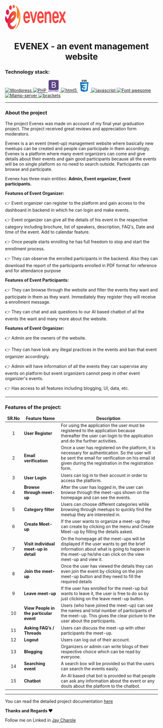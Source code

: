 
<a href="#" target="_blank"> <img loading="lazy" src="https://raw.githubusercontent.com/Jaycharole/Evenex---a-event-website/main/img/evenx-main-logo.png" alt="Wordpress" width="200" height="80" align="center"/> </a>

<h1 align="center">EVENEX - an event management website </h1>


<h3 align="left">Technology stack:</h3>
<a href="#" target="_blank"> <img loading="lazy" src="https://www.vectorlogo.zone/logos/wordpress/wordpress-icon.svg" alt="Wordpress" width="40" height="40"/> </a>
<a href="#" target="_blank"> <img loading="lazy" src="https://www.vectorlogo.zone/logos/php/php-icon.svg" alt="PHP" width="40" height="40"/> </a>
<a href="https://www.python.org" target="_blank"> <img loading="lazy" src="https://raw.githubusercontent.com/devicons/devicon/master/icons/bootstrap/bootstrap-plain-wordmark.svg" alt="bootstrap" width="40" height="40"/> </a>
<a href="https://www.python.org" target="_blank"> <img loading="lazy" src="https://www.vectorlogo.zone/logos/w3_html5/w3_html5-icon.svg" alt="html5" width="40" height="40"/> </a>
<a href="https://www.python.org" target="_blank"> <img loading="lazy" src="https://raw.githubusercontent.com/devicons/devicon/master/icons/css3/css3-original-wordmark.svg" alt="css3" width="40" height="40"/> </a>
<a href="https://www.python.org" target="_blank"> <img loading="lazy" src="https://www.vectorlogo.zone/logos/javascript/javascript-icon.svg" alt="javascript" width="40" height="40"/> </a>
<a href="#" target="_blank"> <img loading="lazy" src="https://www.vectorlogo.zone/logos/font-awesome/font-awesome-icon.svg" alt="Font awesome" width="40" height="40"/> </a>
<a href="#" target="_blank"> <img loading="lazy" src="https://www.mamp.info/images/apple-touch-icons/152x152.png" alt="Mamp-server" width="40" height="40"/> </a>
<a href="#" target="_blank"> <img loading="lazy" src="https://upload.wikimedia.org/wikipedia/commons/thumb/4/4c/Brackets_Icon.svg/1200px-Brackets_Icon.svg.png" alt="brackets" width="40" height="40"/> </a>



<hr>

### About the project

The project Evenex was made on account of my final year graduation project. The project received great reviews and appreciation form moderators. 

Evenex is a an event (meet-up) management website where basically new meetups can be created and people can participate in them accordingly.
Evenex is a platform where many event organizers can come and give details about their events and gain good participants because all the events will be on single platform so no need to search outside. Participants can browse and participate.

Evenex has three main entities: **Admin, Event organizer, Event participants.**

**Features of Event Organizer:**

👉 Event organizer can register to the platform and gain access to the dashboard in backend in which he can login and make events.

👉 Event organizer can give all the details of his event in the respective category including brochure, list of speakers, description, FAQ's, Date and time of the event. Add to calendar feature.

👉 Once people starts enrolling he has full freedom to stop and start the enrollment process. 

👉 They can observe the enrolled participants in the backend. Also they can download the report of the participants enrolled in PDF format for reference and for attendance purpose

**Features of Event Participants:**

👉 They can browse through the website and filter the events they want and participate in them as they want. Immediately they register they will receive a enrollment message.

👉 They can chat and ask questions to our AI based chatbot of all the events the want and many more about the website.

**Features of Event Organizer:**

👉 Admin are the owners of the website.

👉 They can have look any illegal practices in the events and ban that event organizer accordingly.

👉 Admin will have information of all the events they can supervise any events on platform but event organizers cannot peep in other event organizer's events.

👉 Has access to all features including blogging, UI, data, etc.


<hr>

<h3>Features of the project:</h3>

<table>
  <thead align="center">
    <tr border: none;>
      <td><b>SR.No</b></td>
      <td><b>Feature Name</b></td>
      <td><b>Description</b></td>
    </tr>
  </thead>
  <tbody>
  <tr>
      <td align="center">1</td>
      <td><b>User Register<b></td>
      <td>For using the application the user must be registered to the application because thereafter the user can login to the application and do the further activities.</td>
  </tr> 
  <tr>
      <td align="center">2</td>
      <td><b>Email verification<b></td>
      <td>Once a user has registered on the platform, it is necessary for authentication. So the user will be sent the email for verification on his email id given during the registration in the registration form.</td>
  </tr> 
  <tr>
      <td align="center">3</td>
      <td><b>User Login<b></td>
      <td>Users can log in to their account in order to access the platform. </td>
  </tr> 
  <tr>
      <td align="center">4</td>
      <td><b>Browse through meet-up<b></td>
      <td>After the user has logged in, the user can browse through the meet-ups shown on the homepage and can see the events.</td>
  </tr> 
  <tr>
      <td align="center">5</td>
      <td><b>Category filter <b></td>
      <td>Users can choose different categories while browsing through meetups to quickly find the meetup they are interested in.</td>
  </tr> 
  <tr>
      <td align="center">6</td>
      <td><b>Create Meet-up <b></td>
      <td>If the user wants to organize a meet-up they can create by clicking on the menu and Create Meet-up by filling the details asked.</td>
  </tr> 
  <tr>
      <td align="center">7</td>
      <td><b>Visit individual meet-up in detail<b></td>
      <td>On the homepage all the meet-ups will be displayed if the user wants to get the brief information about what is going to happen in the meet-up he/she can click on the view meet-up and view it.</td>
  </tr> 
  <tr>
      <td align="center">8</td>
      <td><b>Join the meet-up<b></td>
      <td>Once the user has viewed the details they can even join the event by clicking on the join meet-up button and they need to fill the required details</td>
  </tr> 
  <tr>
      <td align="center">9</td>
      <td><b>Leave meet-up<b></td>
      <td>If the user has enrolled for the meet-up but wants to leave it, the user is free to do so by just clicking on the leave meet-up button.</td>
  </tr> 
  <tr>
      <td align="center">10</td>
      <td><b>View People in the particular event<b></td>
      <td>Users (who have joined the meet-up) can see the names and total number of participants of the meet-up. This gives the clear picture to the user about the participants.</td>
  </tr> 
  <tr>
      <td align="center">11</td>
      <td><b>Asking FAQ’s / Threads<b></td>
      <td>Users can discuss the meet-up with other participants the meet-up.</td>
  </tr> 
  <tr>
      <td align="center">12</td>
      <td><b>Logout<b></td>
      <td>Users can log out of their account.</td>
  </tr> 
<tr>
      <td align="center">13</td>
      <td><b>Blogging<b></td>
      <td>Organizers or admin can write blogs of their respective choice which can be read by everyone.</td>
  </tr>
  <tr>
      <td align="center">14</td>
      <td><b>Searching event<b></td>
      <td>A search box will be provided so that the users can search the events easily.</td>
  </tr>
  <tr>
      <td align="center">15</td>
      <td><b>Chatbot<b></td>
      <td>An AI based chat bot is provided so that people can ask any information about the event or any douts about the platform to the chatbot.</td>
  </tr>
 
  </tbody>
</table>


---

You can read the detailed project documentation [here](https://drive.google.com/file/d/1SqbzAQjL0pFNLZHCWasiOXIeXcCrYqMU/view?usp=sharing)




**Thanks and Regards ❤**


Follow me on Linked in [Jay Charole](https://www.linkedin.com/in/jay-charole-2ab005153/)

